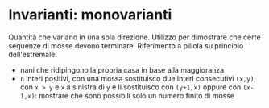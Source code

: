 # Invarianti: monovarianti

Quantità che variano in una sola direzione. Utilizzo per dimostrare che certe sequenze di mosse devono terminare. Riferimento a pillola su principio dell'estremale.

- nani che ridipingono la propria casa in base alla maggioranza
- `n` interi positivi, con una mossa sostituisco due interi consecutivi `(x,y)`, con `x > y` e `x` a sinistra di `y` e li sostituisco con `(y+1,x)` oppure con `(x-1,x)`: mostrare che sono possibili solo un numero finito di mosse
